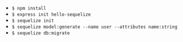 * `$ npm install`
* `$ express init hello-sequelize`
* `$ sequelize init`
* `$ sequelize model:generate --name user --attributes name:string`
* `$ sequelize db:migrate`